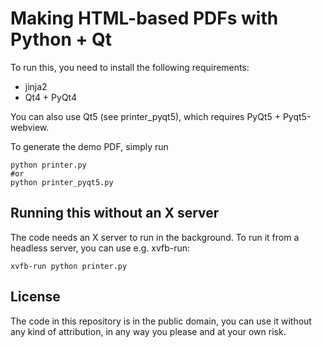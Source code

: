 # Making HTML-based PDFs with Python + Qt

To run this, you need to install the following requirements:

* jinja2
* Qt4 + PyQt4

You can also use Qt5 (see printer_pyqt5), which requires PyQt5 + Pyqt5-webview.

To generate the demo PDF, simply run

    python printer.py
    #or
    python printer_pyqt5.py

## Running this without an X server

The code needs an X server to run in the background. To run it from a headless server, you can
use e.g. xvfb-run:

    xvfb-run python printer.py

## License

The code in this repository is in the public domain, you can use it without any kind of attribution,
in any way you please and at your own risk.

